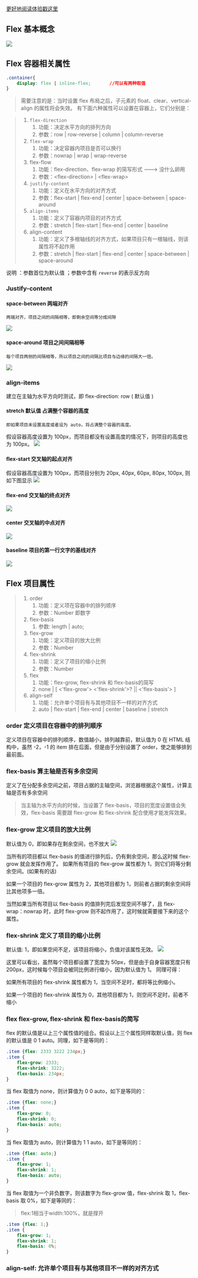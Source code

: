 
[更好地阅读体验戳这里](https://gershonv.github.io/2018/07/11/css-flex/)

## Flex 基本概念
![](http://pbj98r3fm.bkt.clouddn.com/flex.jpg)

## Flex 容器相关属性
```css
.container{
    display: flex | inline-flex;       //可以有两种取值
}
```
> 需要注意的是：当时设置 flex 布局之后，子元素的 float、clear、vertical-align 的属性将会失效。
有下面六种属性可以设置在容器上，它们分别是：

> 1. `flex-direction`  
>    1. 功能：决定水平方向的排列方向 
>    2. 参数：row \| row-reverse \| column \| column-reverse
> 2. `flex-wrap`
>    1. 功能：决定容器内项目是否可以换行
>    2. 参数：nowrap \| wrap \| wrap-reverse
> 3. flex-flow
>    1. 功能：flex-direction、flex-wrap 的简写形式 ---&gt; 没什么卵用
>    2. 参数：&lt;flex-direction&gt; \| &lt;flex-wrap&gt;
> 4. `justify-content`
>    1. 功能：定义在水平方向的对齐方式
>    2. 参数：flex-start \| flex-end \| center \| space-between \| space-around
> 5. `align-items`
>    1. 功能：定义了容器内项目的对齐方式
>    2. 参数：stretch \| flex-start \| flex-end \| center \| baseline 
> 6. align-content
>    1. 功能：定义了多根轴线的对齐方式，如果项目只有一根轴线，则该属性将不起作用
>    2. 参数：stretch \| flex-start \| flex-end \| center \| space-between \| space-around

说明 ：参数首位为默认值 ；参数中含有 `reverse` 的表示反方向

### Justify-content
#### space-between 两端对齐
    两端对齐，项目之间的间隔相等，即剩余空间等分成间隙
![](http://pbj98r3fm.bkt.clouddn.com/space-between.png)
#### space-around 项目之间间隔相等
    每个项目两侧的间隔相等，所以项目之间的间隔比项目与边缘的间隔大一倍。
![](http://pbj98r3fm.bkt.clouddn.com/space-around.png)

### align-items
建立在主轴为水平方向时测试，即 flex-direction: row ( 默认值 )

#### stretch 默认值 占满整个容器的高度
    即如果项目未设置高度或者设为 auto，将占满整个容器的高度。
假设容器高度设置为 100px，而项目都没有设置高度的情况下，则项目的高度也为 100px。
![](http://pbj98r3fm.bkt.clouddn.com/align-items01.jpg)   

#### flex-start 交叉轴的起点对齐
假设容器高度设置为 100px，而项目分别为 20px, 40px, 60px, 80px, 100px, 则如下图显示
![](http://pbj98r3fm.bkt.clouddn.com/align-items02.jpg)  

#### flex-end 交叉轴的终点对齐
![](http://pbj98r3fm.bkt.clouddn.com/align-items03.jpg)

#### center 交叉轴的中点对齐
![](http://pbj98r3fm.bkt.clouddn.com/align-items04.jpg)

#### baseline 项目的第一行文字的基线对齐
![](http://pbj98r3fm.bkt.clouddn.com/align-items05.jpg)

## Flex 项目属性
> 1. order
>    1. 功能：定义项在容器中的排列顺序
>    2. 参数：Number 即数字
> 2. flex-basis
>    1. 参数: length | auto;
> 3. flex-grow
>    1. 功能：定义项目的放大比例   
>    2. 参数：Number
> 4. flex-shrink
>    1. 功能：定义了项目的缩小比例
>    2. 参数：Number
> 5. flex
>    1. 功能：flex-grow, flex-shrink 和 flex-basis的简写
>    2. none | [ <'flex-grow'> <'flex-shrink'>? || <'flex-basis'> ]
> 6. align-self
>    1. 功能：允许单个项目有与其他项目不一样的对齐方式
>    2. auto | flex-start | flex-end | center | baseline | stretch

### order 定义项目在容器中的排列顺序
定义项目在容器中的排列顺序，数值越小，排列越靠前，默认值为 0
在 HTML 结构中，虽然 -2，-1 的 item 排在后面，但是由于分别设置了 order，使之能够排到最前面。 

### flex-basis 算主轴是否有多余空间
定义了在分配多余空间之前，项目占据的主轴空间，浏览器根据这个属性，计算主轴是否有多余空间
> 当主轴为水平方向的时候，当设置了 flex-basis，项目的宽度设置值会失效，flex-basis 需要跟 flex-grow 和 flex-shrink 配合使用才能发挥效果。

### flex-grow 定义项目的放大比例
默认值为 0，即如果存在剩余空间，也不放大 
![](http://pbj98r3fm.bkt.clouddn.com/flex-grow.jpg)

当所有的项目都以 flex-basis 的值进行排列后，仍有剩余空间，那么这时候 flex-grow 就会发挥作用了。 如果所有项目的 flex-grow 属性都为 1，则它们将等分剩余空间。(如果有的话)

如果一个项目的 flex-grow 属性为 2，其他项目都为 1，则前者占据的剩余空间将比其他项多一倍。

当然如果当所有项目以 flex-basis 的值排列完后发现空间不够了，且 flex-wrap：nowrap 时，此时 flex-grow 则不起作用了，这时候就需要接下来的这个属性。

### flex-shrink 定义了项目的缩小比例
默认值: 1，即如果空间不足，该项目将缩小，负值对该属性无效。 
![](http://pbj98r3fm.bkt.clouddn.com/flex-shrink.jpg)

这里可以看出，虽然每个项目都设置了宽度为 50px，但是由于自身容器宽度只有 200px，这时候每个项目会被同比例进行缩小，因为默认值为 1。 同理可得：

如果所有项目的 flex-shrink 属性都为 1，当空间不足时，都将等比例缩小。

如果一个项目的 flex-shrink 属性为 0，其他项目都为 1，则空间不足时，前者不缩小

### flex  flex-grow, flex-shrink 和 flex-basis的简写
flex 的默认值是以上三个属性值的组合。假设以上三个属性同样取默认值，则 flex 的默认值是 0 1 auto。同理，如下是等同的：
```css
.item {flex: 2333 3222 234px;}
.item {
    flex-grow: 2333;
    flex-shrink: 3222;
    flex-basis: 234px;
}
```

当 flex 取值为 none，则计算值为 0 0 auto，如下是等同的：
```css
.item {flex: none;}
.item {
    flex-grow: 0;
    flex-shrink: 0;
    flex-basis: auto;
}
```

当 flex 取值为 auto，则计算值为 1 1 auto，如下是等同的：
```css
.item {flex: auto;}
.item {
    flex-grow: 1;
    flex-shrink: 1;
    flex-basis: auto;
}
```

当 flex 取值为一个非负数字，则该数字为 flex-grow 值，flex-shrink 取 1，flex-basis 取 0%，如下是等同的：
> flex:1相当于width:100%，就是撑开
```css
.item {flex: 1;}
.item {
    flex-grow: 1;
    flex-shrink: 1;
    flex-basis: 0%;
}
```

### align-self: 允许单个项目有与其他项目不一样的对齐方式